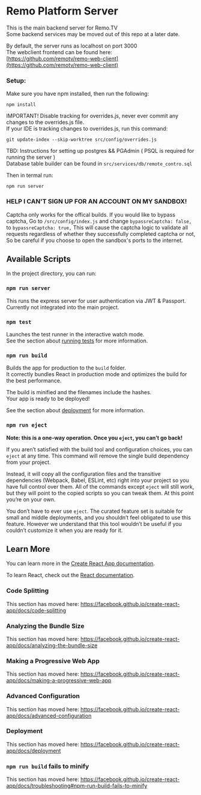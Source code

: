 # Remo Platform Server

This is the main backend server for Remo.TV<br>
Some backend services may be moved out of this repo at a later date.

By default, the server runs as localhost on port 3000 <br>
The webclient frontend can be found here:
[https://github.com/remotv/remo-web-client](https://github.com/remotv/remo-web-client)<br>

### Setup:

Make sure you have npm installed, then run the following:<br>

```
npm install
```

IMPORTANT! Disable tracking for overrides.js, never ever commit any changes to the overrides.js file.<br>
If your IDE is tracking changes to overrides.js, run this command:

```
git update-index --skip-worktree src/config/overrides.js
```

TBD: Instructions for setting up postgres && PGAdmin ( PSQL is required for running the server ) <br>
Database table builder can be found in `src/services/db/remote_contro.sql`

Then in termal run:<br>

```
npm run server
```
### HELP I CAN'T SIGN UP FOR AN ACCOUNT ON MY SANDBOX!
Captcha only works for the offical builds. If you would like to bypass captcha, Go to `/src/config/index.js` and change `bypassreCaptcha: false,` to `bypassreCaptcha: true,` 
This will cause the captcha logic to validate all requests regardless of whether they successfully completed captcha or not, So be careful if you choose to open the sandbox's ports to the internet.
## Available Scripts

In the project directory, you can run:

### `npm run server`

This runs the express server for user authentication via JWT & Passport.<br>
Currently not integrated into the main project.

### `npm test`

Launches the test runner in the interactive watch mode.<br>
See the section about [running tests](https://facebook.github.io/create-react-app/docs/running-tests) for more information.

### `npm run build`

Builds the app for production to the `build` folder.<br>
It correctly bundles React in production mode and optimizes the build for the best performance.

The build is minified and the filenames include the hashes.<br>
Your app is ready to be deployed!

See the section about [deployment](https://facebook.github.io/create-react-app/docs/deployment) for more information.

### `npm run eject`

**Note: this is a one-way operation. Once you `eject`, you can’t go back!**

If you aren’t satisfied with the build tool and configuration choices, you can `eject` at any time. This command will remove the single build dependency from your project.

Instead, it will copy all the configuration files and the transitive dependencies (Webpack, Babel, ESLint, etc) right into your project so you have full control over them. All of the commands except `eject` will still work, but they will point to the copied scripts so you can tweak them. At this point you’re on your own.

You don’t have to ever use `eject`. The curated feature set is suitable for small and middle deployments, and you shouldn’t feel obligated to use this feature. However we understand that this tool wouldn’t be useful if you couldn’t customize it when you are ready for it.

## Learn More

You can learn more in the [Create React App documentation](https://facebook.github.io/create-react-app/docs/getting-started).

To learn React, check out the [React documentation](https://reactjs.org/).

### Code Splitting

This section has moved here: https://facebook.github.io/create-react-app/docs/code-splitting

### Analyzing the Bundle Size

This section has moved here: https://facebook.github.io/create-react-app/docs/analyzing-the-bundle-size

### Making a Progressive Web App

This section has moved here: https://facebook.github.io/create-react-app/docs/making-a-progressive-web-app

### Advanced Configuration

This section has moved here: https://facebook.github.io/create-react-app/docs/advanced-configuration

### Deployment

This section has moved here: https://facebook.github.io/create-react-app/docs/deployment

### `npm run build` fails to minify

This section has moved here: https://facebook.github.io/create-react-app/docs/troubleshooting#npm-run-build-fails-to-minify
